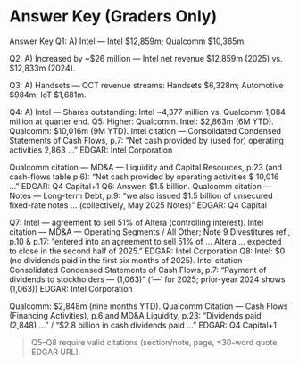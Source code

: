 # Answer Key (Graders Only)

Answer Key
Q1: A) Intel — Intel $12,859m; Qualcomm $10,365m.


Q2: A) Increased by ~$26 million — Intel net revenue $12,859m (2025) vs. $12,833m (2024).


Q3: A) Handsets — QCT revenue streams: Handsets $6,328m; Automotive $984m; IoT $1,681m.


Q4: A) Intel — Shares outstanding: Intel ~4,377 million vs. Qualcomm 1,084 million at quarter end.
Q5: Higher: Qualcomm. Intel: $2,863m (6M YTD). Qualcomm: $10,016m (9M YTD).
Intel citation — Consolidated Condensed Statements of Cash Flows, p.7:
 “Net cash provided by (used for) operating activities 2,863 …”
 EDGAR: Intel Corporation


Qualcomm citation — MD&A — Liquidity and Capital Resources, p.23 (and cash-flows table p.6):
 “Net cash provided by operating activities $ 10,016 …”
 EDGAR: Q4 Capital+1
Q6: Answer: $1.5 billion.
Qualcomm citation — Notes — Long-term Debt, p.9:
 “we also issued $1.5 billion of unsecured fixed-rate notes … (collectively, May 2025 Notes)”
 EDGAR: Q4 Capital


Q7: Intel — agreement to sell 51% of Altera (controlling interest).
Intel citation — MD&A — Operating Segments / All Other; Note 9 Divestitures ref., p.10 & p.17:
 “entered into an agreement to sell 51% of … Altera … expected to close in the second half of 2025.”
 EDGAR: Intel Corporation
Q8:  Intel: $0 (no dividends paid in the first six months of 2025).
Intel citation— Consolidated Condensed Statements of Cash Flows, p.7:
 “Payment of dividends to stockholders — (1,063)” (‘—’ for 2025; prior-year 2024 shows (1,063))
 EDGAR: Intel Corporation


Qualcomm: $2,848m (nine months YTD).
 Qualcomm Citation — Cash Flows (Financing Activities), p.6 and MD&A Liquidity, p.23:
 “Dividends paid (2,848) …” / “$2.8 billion in cash dividends paid …”
 EDGAR: Q4 Capital+1


> Q5–Q8 require valid citations (section/note, page, ≤30-word quote, EDGAR URL).
